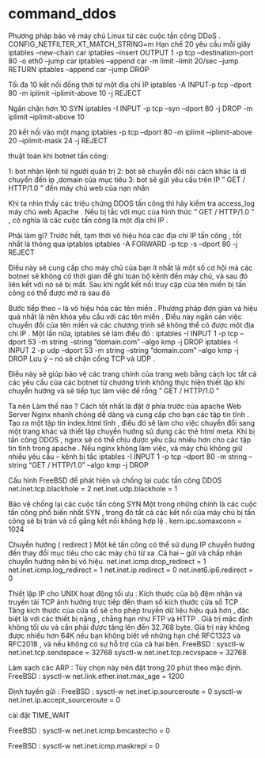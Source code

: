 # command_ddos
Phương pháp bảo vệ máy chủ Linux từ các cuộc tấn công DDoS .
CONFIG_NETFILTER_XT_MATCH_STRING=m
Hạn chế 20 yêu cầu mỗi giây
iptables –new-chain car
iptables –insert OUTPUT 1 -p tcp –destination-port 80 -o eth0 –jump car
iptables –append car -m limit –limit 20/sec –jump RETURN
iptables –append car –jump DROP

Tối đa 10 kết nối đồng thời từ một địa chỉ IP
iptables -A INPUT-p tcp –dport 80 -m iplimit –iplimit-above 10 -j REJECT

Ngăn chặn hơn 10 SYN
iptables -I INPUT -p tcp –syn –dport 80 -j DROP -m iplimit –iplimit-above 10

20 kết nối vào một mạng
iptables -p tcp –dport 80 -m iplimit –iplimit-above 20 –iplimit-mask 24 -j REJECT

thuật toán khi botnet tấn công:

1: bot nhận lệnh từ người quản trị
2: bot sẽ chuyển đổi nói cách khác là di chuyển đến ip ,domain của mục tiêu
3: bot sẽ gửi yêu cầu trên IP ” GET / HTTP/1.0 ” đến máy chủ web của nạn nhân

Khi ta nhìn thấy các triệu chứng DDOS tấn công thì hãy kiểm tra access_log máy chủ web Apache . Nếu bị tắc với mục của hình thức ” GET / HTTP/1.0 ” , có nghĩa là các cuộc tấn công là một địa chỉ IP .

Phải làm gì? Trước hết, tạm thời vô hiệu hóa các địa chỉ IP tấn công , tốt nhất là thông qua iptables
iptables -A FORWARD -p tcp -s –dport 80 -j REJECT

Điều này sẽ cung cấp cho máy chủ của bạn ít nhất là một số cơ hội mà các botnet sẽ không có thời gian để ghi toàn bộ kênh đến máy chủ, và sau đó liên kết với nó sẽ bị mất. Sau khi ngắt kết nối truy cập của tên miền bị tấn công có thể được mở ra sau đó

Bước tiếp theo – là vô hiệu hóa các tên miền . Phương pháp đơn giản và hiệu quả nhất là nên khóa yêu cầu với các tên miền . Điều này ngăn cản việc chuyển đổi của tên miền và các chương trình sẽ không thể có được một địa chỉ IP . Một lần nữa, iptables sẽ làm điều đó :
iptables -I INPUT 1 -p tcp –dport 53 -m string –string “domain.com” –algo kmp -j DROP
iptables -I INPUT 2 -p udp –dport 53 -m string –string “domain.com” –algo kmp -j DROP
Lưu ý – nó sẽ chặn cổng TCP và UDP .

Điều này sẽ giúp bảo vệ các trang chính của trang web bằng cách lọc tất cả các yêu cầu của các botnet từ chương trình không thực hiện thiết lập khi chuyển hướng và sẽ tiếp tục làm việc để rỗng ” GET / HTTP/1.0 ”

Ta nên Làm thế nào ? Cách tốt nhất là đặt ở phía trước của apache Web Server Nginx nhanh chóng dễ dàng và cung cấp cho bạn các tập tin tĩnh . Tạo ra một tập tin index.html tĩnh , điều đó sẽ làm cho việc chuyển đổi sang một trang khác và thiết lập chuyển hướng sử dụng các thẻ html meta.
Khi bị tấn công DDOS , nginx sẽ có thể chịu được yêu cầu nhiều hơn cho các tập tin tĩnh trong apache .
Nếu nginx không làm việc, và máy chủ không giữ nhiều yêu cầu – kênh bị tắc
iptables -I INPUT 1 -p tcp –dport 80 -m string –string “GET / HTTP/1.0” –algo kmp -j DROP

Cấu hình FreeBSD để phát hiện và chống lại cuộc tấn công DDOS
net.inet.tcp.blackhole = 2
net.inet.udp.blackhole = 1

Bảo vệ chống lại các cuộc tấn công SYN
Một trong những chính là các cuộc tấn công phổ biến nhất SYN , trong đó tất cả các kết nối của máy chủ bị tấn công sẽ bị tràn và cố gắng kết nối không hợp lệ .
kern.ipc.somaxconn = 1024

Chuyển hướng ( redirect )
Một kẻ tấn công có thể sử dụng IP chuyển hướng đến thay đổi mục tiêu cho các máy chủ từ xa .Cả hai – gửi và chấp nhận chuyển hướng nên bị vô hiệu.
net.inet.icmp.drop_redirect = 1
net.inet.icmp.log_redirect = 1
net.inet.ip.redirect = 0
net.inet6.ip6.redirect = 0

Thiết lập IP cho UNIX hoạt động tối ưu :
Kích thước của bộ đệm nhận và truyền tải TCP ảnh hưởng trực tiếp đến tham số kích thước cửa sổ TCP . Tăng kích thước của cửa sổ sẽ cho phép truyền dữ liệu hiệu quả hơn , đặc biệt là với các thiết bị nặng , chẳng hạn như FTP và HTTP . Giá trị mặc định không tối ưu và cần phải được tăng lên đến 32.768 byte. Giá trị này không được nhiều hơn 64K nếu bạn không biết về những hạn chế RFC1323 và RFC2018 , và nếu không có sự hỗ trợ của cả hai bên.
FreeBSD :
sysctl-w net.inet.tcp.sendspace = 32768
sysctl-w net.inet.tcp.recvspace = 32768

Làm sạch các ARP :
Tùy chọn này nên đặt trong 20 phút theo mặc định.
FreeBSD :
sysctl-w net.link.ether.inet.max_age = 1200

Định tuyến gửi :
FreeBSD :
sysctl-w net.inet.ip.sourceroute = 0
sysctl-w net.inet.ip.accept_sourceroute = 0

cài đặt TIME_WAIT

FreeBSD :
sysctl-w net.inet.icmp.bmcastecho = 0

FreeBSD :
sysctl-w net.inet.icmp.maskrepl = 0
